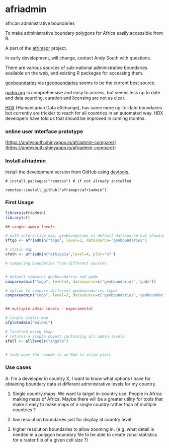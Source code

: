 # afriadmin
african administrative boundaries

To make administrative boundary polygons for Africa easily accessible from R.

A part of the [afrimapr](www.afrimapr.org) project.

In early development, will change, contact Andy South with questions.

There are various sources of sub-national administrative boundaries available on the web, and existing R packages for accessing them.

[geoboundaries](https://www.geoboundaries.org/) via [rgeoboundaries](https://dickoa.gitlab.io/rgeoboundaries/) seems to be the current best source.

[gadm.org](https://gadm.org/) is comprehensive and easy to access, but seems less up to date and data sourcing, curation and licensing are not as clear.

[HDX](https://data.humdata.org/) (Humanitarian Data eXchange), has some more up-to-date boundaries but currently are trickier to reach for all countries in an automated way. HDX developers have told us that should be improved in coming months.

### online user interface prototype
[https://andysouth.shinyapps.io/afriadmin-compare/](https://andysouth.shinyapps.io/afriadmin-compare/)


### Install afriadmin

Install the development version from GitHub using [devtools](https://github.com/hadley/devtools).

    # install.packages("remotes") # if not already installed
    
    remotes::install_github("afrimapr/afriadmin")


### First Usage

``` r
library(afriadmin)
library(sf)

## single admin levels

# with interactive map, geoboundaries is default datasource but showing here for info
sftgo <- afriadmin("togo", level=2, datasource='geoboundaries')

# static map
sfeth <- afriadmin("ethiopia",level=4, plot='sf')

# comparing boundaries from different sources


# default compares geoboundaries and gadm
compareadmin("togo", level=2, datasource=c('geoboundaries','gadm'))

# option to compare different geobounadaries types
compareadmin("togo", level=2, datasource=c('geoboundaries','geoboundaries'), type=c('sscu','hpscu') )


## multiple admin levels - experimental

# single static map
afplotadmin("malawi")

# facetted using tmap
# returns a single object containing all admin levels
sfall <- alllevels("angola")


# todo move the readme to an Rmd to allow plots

```

### Use cases

A. I'm a developer in country X, I want to know what options I have for obtaining boundary data at different administrative levels for my country.


1. Single country maps.
We want to target in-country use. People in Africa making maps of Africa. Maybe there will be a greater utility for tools that make it easy to make maps of a single country rather than of multiple countries ? 

2. low resolution boundaries just for display at country level

3. higher resolution boundaries to allow zooming in. (e.g. what detail is needed in a polygon boundary file to be able to create zonal statistics for a raster file of a given cell size ?)


